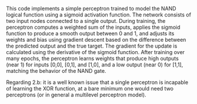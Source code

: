 This code implements a simple perceptron trained to model the NAND logical function using a sigmoid activation function. The network consists of two input nodes connected to a single output. During training, the perceptron computes a weighted sum of the inputs, applies the sigmoid function to produce a smooth output between 0 and 1, and adjusts its weights and bias using gradient descent based on the difference between the predicted output and the true target. The gradient for the update is calculated using the derivative of the sigmoid function. After training over many epochs, the perceptron learns weights that produce high outputs (near 1) for inputs [0,0], [0,1], and [1,0], and a low output (near 0) for [1,1], matching the behavior of the NAND gate.

Regarding 2.b: it is a well known issue that a single perceptron is incapable of learning the XOR function, at a bare minimum one would need two perceptrons (or in general a multilevel perceptron model).
